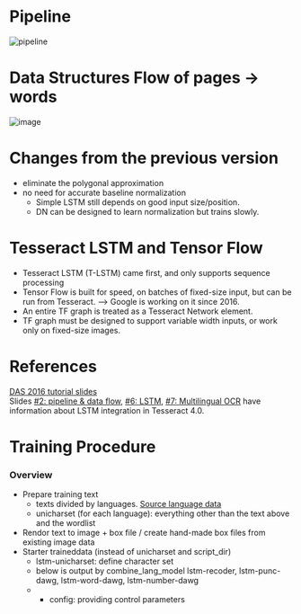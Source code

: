 # Pipeline
![pipeline](https://user-images.githubusercontent.com/26596196/40709218-1ed107e2-6428-11e8-9696-4442698ee7fb.png)
# Data Structures Flow of pages -> words
![image](https://user-images.githubusercontent.com/26596196/40709566-00447326-6429-11e8-885a-9f3e3e06eaba.png)

# Changes from the previous version
- eliminate the polygonal approximation
- no need for accurate baseline normalization
  - Simple LSTM still depends on good input size/position.
  - DN can be designed to learn normalization but trains slowly.

# Tesseract LSTM and Tensor Flow
- Tesseract LSTM (T-LSTM) came first, and only supports sequence
processing
- Tensor Flow is built for speed, on batches of fixed-size input, but can be
run from Tesseract. --> Google is working on it since 2016.
- An entire TF graph is treated as a Tesseract Network element.
- TF graph must be designed to support variable width inputs, or work only
on fixed-size images.

# References
[DAS 2016 tutorial slides](https://github.com/tesseract-ocr/docs/tree/master/das_tutorial2016)  
Slides
[#2: pipeline & data flow](https://github.com/tesseract-ocr/docs/blob/master/das_tutorial2016/2ArchitectureAndDataStructures.pdf),
[#6: LSTM](https://github.com/tesseract-ocr/docs/blob/master/das_tutorial2016/6ModernizationEfforts.pdf),
[#7: Multilingual OCR](https://github.com/tesseract-ocr/docs/blob/master/das_tutorial2016/7Building%20a%20Multi-Lingual%20OCR%20Engine.pdf)
have information about LSTM integration in Tesseract 4.0.

# Training Procedure
### Overview
- Prepare training text 
  - texts divided by languages. [Source language data](https://github.com/tesseract-ocr/langdata)
  - unicharset (for each language): everything other than the text above and the wordlist 
- Rendor text to image + box file / create hand-made box files from existing image data
- Starter traineddata (instead of unicharset and script_dir)
  - lstm-unicharset: define character set
  - below is output by combine_lang_model
    lstm-recoder, lstm-punc-dawg, lstm-word-dawg, lstm-number-dawg
  - * config: providing control parameters
  
  
  
